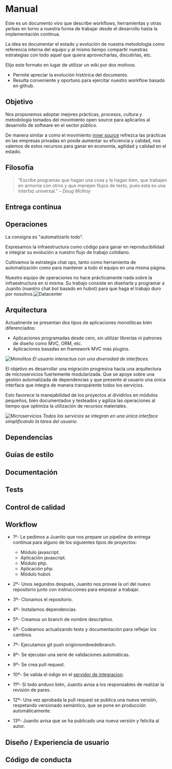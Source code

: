 # Manual

Este es un documento vivo que describe workflows, herramientas y otras yerbas en torno a nuestra forma de trabajar desde el desarrollo hasta la implementación continua.

La idea es documentar el estado y evolución de nuestra metodología como referencia interna del equipo y al mismo tiempo compartir nuestras estrategias con todo aquel que quiera aprovecharlas, discutirlas, etc.

Elijo este formato en lugar de utilizar un wiki por dos motivos:
+ Permite apreciar la evolución histórica del documento.
+ Resulta conveniente y oportuno para ejercitar nuestro workflow basado en github.

## Objetivo

Nos proponemos adoptar mejores prácticas, procesos, cultura y metodología tomados del movimiento open source para aplicarlos al desarrollo de software en el sector público.

De manera similar a como el movimiento [inner source](http://paypal.github.io/InnerSourceCommons/index.html) refrezca las prácticas en las empresas privadas en posde  aumentar su eficiencia y calidad, nos valemos de estos recursos para ganar en economía, agilidad y calidad en el estado.

## Filosofía

> “Escribe programas que hagan una cosa y la hagan bien, que trabajen en armonía con 
> otros y que manejen flujos de texto, pues esta es una interfaz universal.” – *Doug Mcllroy*

## Entrega contínua

## Operaciones

La consigna es "automatizarlo todo". 

Expresamos la infraestructura como código para ganar en reproducibilidad e integrar su evolución a nuestro flujo de trabajo cotidiano.

Cultivamos la estrategia chat ops, tanto como herramienta de automatización como para mantener a todo el equipo en una misma página.

Nuestro equipo de operaciones no hace prácticamente nada sobre la infraestructura en si misma. Su trabajo consiste en diseñarla y programar a Juanito (nuestro chat bot basado en hubot) para que haga el trabajo duro por nosotros.![Datacenter](https://cdn.rawgit.com/MinEduTDF/manual/master/datacenter.mmd.png)


## Arquitectura

Actualmente se presentan dos tipos de aplicaciones monolíticas bién diferenciados:

* Aplicaciones programadas desde cero, sin utilizar librerías ni patrones de diseño como MVC, ORM, etc.
* Aplicaciones basadas en framework MVC más plugins.

![Monolitos](https://cdn.rawgit.com/MinEduTDF/manual/master/monolitos.mmd.png)
*El usuario interactua con una diversidad de interfaces.*

El objetivo es desarrollar una migración progresiva hacia una arquitectura de microservicios fuertemente modularizada. Que se apoye sobre una gestión automatizada de dependencias y que presente al usuario una única interface que integra de manera transparente todos los servicios.

Esto favorece la manejabilidad de los proyectos al dividirlos en módulos pequeños, bién documentados y testeados y agiliza las operaciones al tiempo que optimiza la utilización de recursos materiales.

![Microservicios](https://cdn.rawgit.com/MinEduTDF/manual/master/microservicios.mmd.png)
*Todos los servicios se integran en una única interface simplificando la tarea del usuario.*

## Dependencias

## Guías de estilo

## Documentación

## Tests

## Control de calidad

## Workflow

* 1º- Le pedimos a Juanito que nos prepare un pipeline de entrega contínua para alguno de los siguientes tipos de proyectos:
    
  * Módulo javascript.
  * Aplicación javascript.
  * Módulo php.
  * Aplicación php.
  * Módulo hubot.

* 2º- Unos segundos después, Juanito nos provee la url del nuevo repositorio junto con instrucciones para empezar a trabajar.

* 3º- Clonamos el repositorio.

* 4º- Instalamos dependencias.

* 5º- Creamos un branch de nombre descriptivo.

* 6º- Codeamos actualizando tests y documentación para reflejar los cambios.

* 7º- Ejecutamos git push originnombredelbranch.

* 8º- Se ejecutan una serie de validaciones automáticas.

* 9º- Se crea pull request.

* 10º- Se valida el ódigo en el [servidor de integracion](https://travis.ci).

* 11º- Si todo anduvo bién, Juanito avisa a los responsables de realizar la revisión de pares.

* 12º- Una vez aprobada la pull request se publica una nueva versión, respetando versionado semántico, que se pone en producción automáticamente.

* 13º- Juanito avisa que se ha publicado una nueva versión y felicita al autor.

## Diseño / Experiencia de usuario

## Código de conducta
